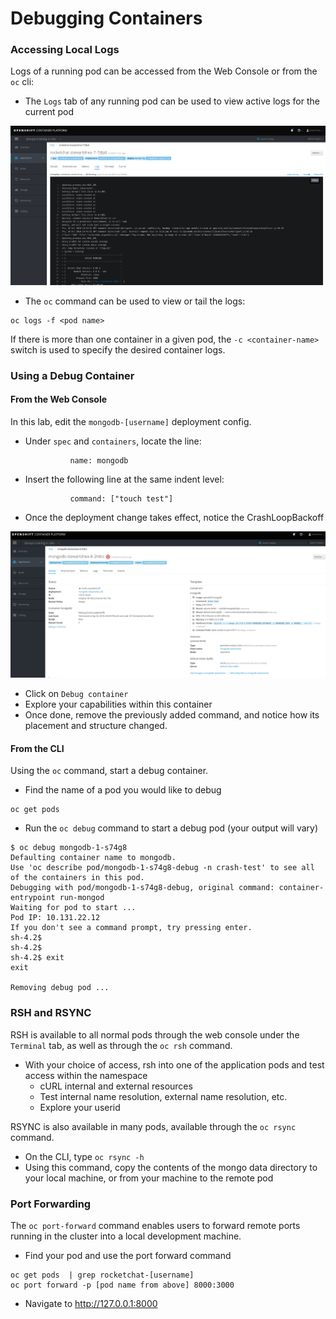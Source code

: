 # Debugging Containers

### Accessing Local Logs
Logs of a running pod can be accessed from the Web Console or from the `oc` cli: 

- The `Logs` tab of any running pod can be used to view active logs for the current pod

![](../assets/10_debugging_00.png)

- The `oc` command can be used to view or tail the logs: 

```
oc logs -f <pod name>
```
If there is more than one container in a given pod, the `-c <container-name>` switch is used to specify the desired container logs. 

### Using a Debug Container

#### From the Web Console
In this lab, edit the `mongodb-[username]` deployment config. 
- Under `spec` and `containers`, locate the line:  
    ```
              name: mongodb
    ```
- Insert the following line at the same indent level:
    ```
              command: ["touch test"]
    ```
- Once the deployment change takes effect, notice the CrashLoopBackoff

![](../assets/10_debugging_01.png)

- Click on `Debug container`
- Explore your capabilities within this container
- Once done, remove the previously added command, and notice how its placement and structure changed. 

#### From the CLI
Using the `oc` command, start a debug container. 

- Find the name of a pod you would like to debug 

```
oc get pods 
```

- Run the `oc debug` command to start a debug pod (your output will vary)

```
$ oc debug mongodb-1-s74g8
Defaulting container name to mongodb.
Use 'oc describe pod/mongodb-1-s74g8-debug -n crash-test' to see all of the containers in this pod.
Debugging with pod/mongodb-1-s74g8-debug, original command: container-entrypoint run-mongod
Waiting for pod to start ...
Pod IP: 10.131.22.12
If you don't see a command prompt, try pressing enter.
sh-4.2$ 
sh-4.2$ 
sh-4.2$ exit
exit

Removing debug pod ...
```


### RSH and RSYNC
RSH is available to all normal pods through the web console under the `Terminal` tab, as well as through the 
`oc rsh` command. 

- With your choice of access, rsh into one of the application pods and test access within the namespace
    - cURL internal and external resources
    - Test internal name resolution, external name resolution, etc. 
    - Explore your userid

RSYNC is also available in many pods, available through the `oc rsync` command. 
- On the CLI, type `oc rsync -h` 
- Using this command, copy the contents of the mongo data directory to your local machine, or from your machine to the remote pod


### Port Forwarding
The `oc port-forward` command enables users to forward remote ports running in the cluster
into a local development machine. 

- Find your pod and use the port forward command

```
oc get pods  | grep rocketchat-[username]
oc port forward -p [pod name from above] 8000:3000
```

- Navigate to http://127.0.0.1:8000
